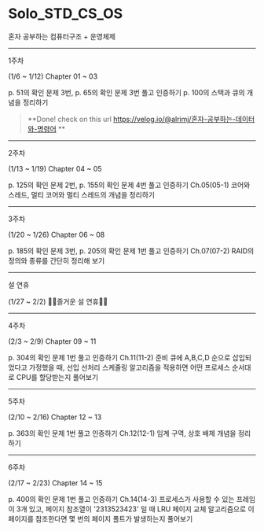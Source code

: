 # Solo_STD_CS_OS
혼자 공부하는 컴퓨터구조 + 운영체제

_________________
1주차

(1/6 ~ 1/12)	Chapter 01 ~ 03	

p. 51의 확인 문제 3번, p. 65의 확인 문제 3번 풀고 인증하기	p. 100의 스택과 큐의 개념을 정리하기

> **Done! check on this url https://velog.io/@alrimj/혼자-공부하는-데이터와-명령어 **
_________________
2주차

(1/13 ~ 1/19)	Chapter 04 ~ 05	

p. 125의 확인 문제 2번, p. 155의 확인 문제 4번 풀고 인증하기	Ch.05(05-1) 코어와 스레드, 멀티 코어와 멀티 스레드의 개념을 정리하기
_________________
3주차

(1/20 ~ 1/26)	Chapter 06 ~ 08	

p. 185의 확인 문제 3번, p. 205의 확인 문제 1번 풀고 인증하기	Ch.07(07-2) RAID의 정의와 종류를 간단히 정리해 보기
_________________
설 연휴

(1/27 ~ 2/2)	🙇‍♀️즐거운 설 연휴🙇‍♂️
_________________
4주차

(2/3 ~ 2/9)	Chapter 09 ~ 11	

p. 304의 확인 문제 1번 풀고 인증하기	Ch.11(11-2) 준비 큐에 A,B,C,D 순으로 삽입되었다고 가정했을 때, 선입 선처리 스케줄링 알고리즘을 적용하면 어떤 프로세스 순서대로 CPU를 할당받는지 풀어보기
_________________
5주차

(2/10 ~ 2/16)	Chapter 12 ~ 13	

p. 363의 확인 문제 1번 풀고 인증하기	Ch.12(12-1) 임계 구역, 상호 배제 개념을 정리하기
_________________
6주차

(2/17 ~ 2/23)	Chapter 14 ~ 15	

p. 400의 확인 문제 1번 풀고 인증하기	Ch.14(14-3) 프로세스가 사용할 수 있는 프레임이 3개 있고, 페이지 참조열이 '2313523423' 일 때 LRU 페이지 교체 알고리즘으로 이 페이지를 참조한다면 몇 번의 페이지 폴트가 발생하는지 풀어보기
